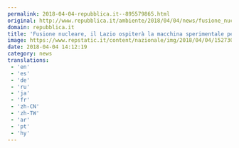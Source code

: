 ```yaml
---
permalink: 2018-04-04-repubblica.it--895579865.html
original: http://www.repubblica.it/ambiente/2018/04/04/news/fusione_nucleare_lazio_ospitera_macchina_sperimentale_dtt-192957350/?rss
domain: repubblica.it
title: 'Fusione nucleare, il Lazio ospiterà la macchina sperimentale per la ricerca'
image: https://www.repstatic.it/content/nazionale/img/2018/04/04/152730571-18cdd4f4-15f9-410c-acfa-0bc3ec25be8a.jpg
date: 2018-04-04 14:12:19
category: news
translations: 
 - 'en'
 - 'es'
 - 'de'
 - 'ru'
 - 'ja'
 - 'fr'
 - 'zh-CN'
 - 'zh-TW'
 - 'ar'
 - 'pt'
 - 'hy'
---
```


